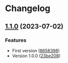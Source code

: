 # Changelog

## [1.1.0](https://github.com/thiagocoutinhor/pf2-action-icons/compare/v1.0.0...1.1.0) (2023-07-02)


### Features

* First version ([8658398](https://github.com/thiagocoutinhor/pf2-action-icons/commit/8658398bd7a19080da9e277f56663b5d3a672e6c))
* Version 1.0.0 ([23be208](https://github.com/thiagocoutinhor/pf2-action-icons/commit/23be2080b8cc48d9b5dff4768fb09ebf0990de31))

